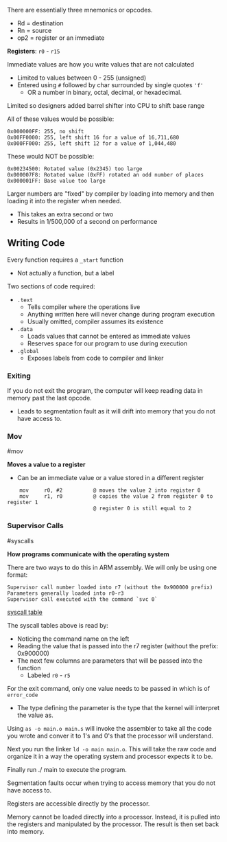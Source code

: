 There are essentially three mnemonics or opcodes.

- Rd = destination
- Rn = source
- op2 = register or an immediate

__Registers__: `r0` - `r15`

Immediate values are how you write values that are not calculated
- Limited to values between 0 - 255 (unsigned)
- Entered using `#` followed by char surrounded by single quotes `'f'`
    - OR a number in binary, octal, decimal, or hexadecimal. 

Limited so designers added barrel shifter into CPU to shift base range

All of these values would be possible:

    0x000000FF: 255, no shift
    0x00FF0000: 255, left shift 16 for a value of 16,711,680
    0x000FF000: 255, left shift 12 for a value of 1,044,480

These would NOT be possible:

    0x00234500: Rotated value (0x2345) too large
    0x000007F8: Rotated value (0xFF) rotated an odd number of places
    0x000001FF: Base value too large

Larger numbers are "fixed" by compiler by loading into memory and then loading it into the register when needed.
- This takes an extra second or two
- Results in 1/500,000 of a second on performance

## Writing Code

Every function requires a `_start` function
- Not actually a function, but a label

Two sections of code required:
- `.text`
    - Tells compiler where the operations live
    - Anything written here will never change during program execution
    - Usually omitted, compiler assumes its existence
- `.data`
    - Loads values that cannot be entered as immediate values
    - Reserves space for our program to use during execution
- `.global`
    - Exposes labels from code to compiler and linker

### Exiting

If you do not exit the program, the computer will keep reading data in memory past the last opcode.
- Leads to segmentation fault as it will drift into memory that you do not have access to.

### Mov
#mov

__Moves a value to a register__
- Can be an immediate value or a value stored in a different register

```assembly
    mov     r0, #2          @ moves the value 2 into register 0 
    mov     r1, r0          @ copies the value 2 from register 0 to register 1 
                            @ register 0 is still equal to 2
```

### Supervisor Calls 
#syscalls

__How programs communicate with the operating system__

There are two ways to do this in ARM assembly. We will only be using one format:

    Supervisor call number loaded into r7 (without the 0x900000 prefix)
    Parameters generally loaded into r0-r3
    Supervisor call executed with the command `svc 0`

[syscall table](https://syscalls.w3challs.com/?arch=arm_strong)

The syscall tables above is read by:
- Noticing the command name on the left
- Reading the value that is passed into the r7 register (without the prefix: 0x900000)
- The next few columns are parameters that will be passed into the function
    - Labeled `r0` - `r5`

For the exit command, only one value needs to be passed in which is of `error_code`
- The type defining the parameter is the type that the kernel will interpret the value as.

Using `as -o main.o main.s` will invoke the assembler to take all the code you wrote and conver it to 1's and 0's that the processor will understand.

Next you run the linker `ld -o main main.o`. This will take the raw code and organize it in a way the operating system and processor expects it to be.

Finally run ./ main to execute the program.

Segmentation faults occur when trying to access memory that you do not have access to.

Registers are accessible directly by the processor.

Memory cannot be loaded directly into a processor. Instead, it is pulled into the registers and manipulated by the processor. The result is then set back into memory.

